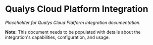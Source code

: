 # Qualys Cloud Platform Integration

*Placeholder for Qualys Cloud Platform integration documentation.*

**Note:** This document needs to be populated with details about the integration's capabilities, configuration, and usage.
